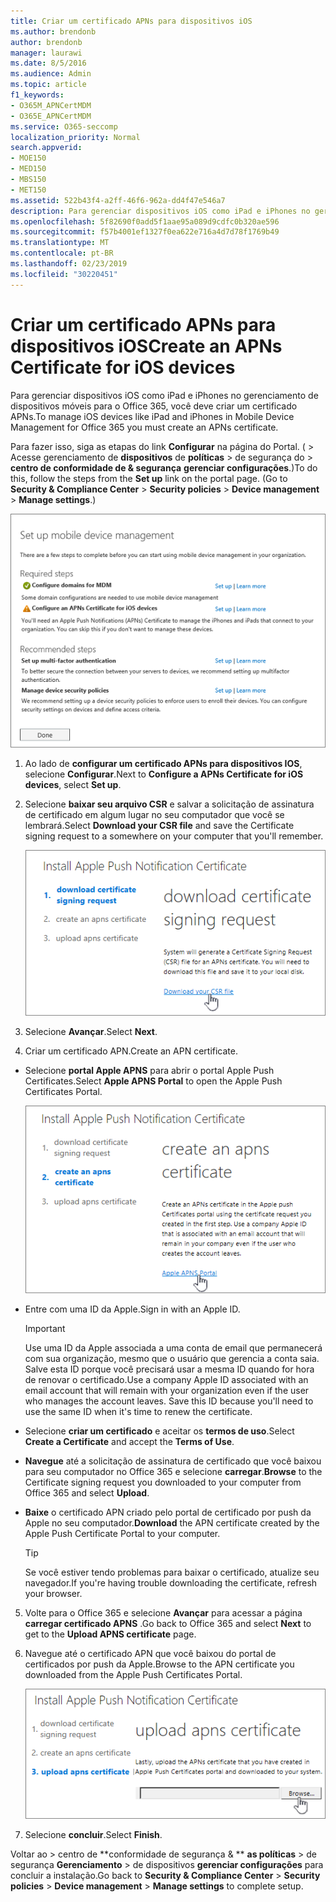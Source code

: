 ```yaml
---
title: Criar um certificado APNs para dispositivos iOS
ms.author: brendonb
author: brendonb
manager: laurawi
ms.date: 8/5/2016
ms.audience: Admin
ms.topic: article
f1_keywords:
- O365M_APNCertMDM
- O365E_APNCertMDM
ms.service: O365-seccomp
localization_priority: Normal
search.appverid:
- MOE150
- MED150
- MBS150
- MET150
ms.assetid: 522b43f4-a2ff-46f6-962a-dd4f47e546a7
description: Para gerenciar dispositivos iOS como iPad e iPhones no gerenciamento de dispositivos móveis para o Office 365, siga estas etapas para criar primeiro um certificado APNs.
ms.openlocfilehash: 5f82690f0add5f1aae95a089d9cdfc0b320ae596
ms.sourcegitcommit: f57b4001ef1327f0ea622e716a4d7d78f1769b49
ms.translationtype: MT
ms.contentlocale: pt-BR
ms.lasthandoff: 02/23/2019
ms.locfileid: "30220451"
---
```

# <a name="create-an-apns-certificate-for-ios-devices"></a><span data-ttu-id="2e691-103">Criar um certificado APNs para dispositivos iOS</span><span class="sxs-lookup"><span data-stu-id="2e691-103">Create an APNs Certificate for iOS devices</span></span>

 <span data-ttu-id="2e691-104">Para gerenciar dispositivos iOS como iPad e iPhones no gerenciamento de dispositivos móveis para o Office 365, você deve criar um certificado APNs.</span><span class="sxs-lookup"><span data-stu-id="2e691-104">To manage iOS devices like iPad and iPhones in Mobile Device Management for Office 365 you must create an APNs certificate.</span></span> 
  
<span data-ttu-id="2e691-p101">Para fazer isso, siga as etapas do link **Configurar** na página do Portal. ( \> Acesse gerenciamento de **dispositivos** de **políticas** \> de segurança do \> **centro de conformidade de &amp; segurança** **gerenciar configurações**.)</span><span class="sxs-lookup"><span data-stu-id="2e691-p101">To do this, follow the steps from the **Set up** link on the portal page. (Go to **Security &amp; Compliance Center** \> **Security policies** \> **Device management** \> **Manage settings**.)</span></span>
  
![Configurar o gerenciamento de dispositivo móvel necessário e as etapas recomendadas](media/d71e3c76-b6b9-4549-ade6-cbfab846d908.png)
  
1. <span data-ttu-id="2e691-108">Ao lado de **configurar um certificado APNs para dispositivos IOS**, selecione **Configurar**.</span><span class="sxs-lookup"><span data-stu-id="2e691-108">Next to **Configure a APNs Certificate for iOS devices**, select **Set up**.</span></span>
    
2. <span data-ttu-id="2e691-109">Selecione **baixar seu arquivo CSR** e salvar a solicitação de assinatura de certificado em algum lugar no seu computador que você se lembrará.</span><span class="sxs-lookup"><span data-stu-id="2e691-109">Select **Download your CSR file** and save the Certificate signing request to a somewhere on your computer that you'll remember.</span></span> 
    
    ![Caixa de diálogo Instalar certificado APN](media/03aa8a24-e95c-4077-9b6b-ef76a86bafd7.png)
  
3. <span data-ttu-id="2e691-111">Selecione **Avançar**.</span><span class="sxs-lookup"><span data-stu-id="2e691-111">Select **Next**.</span></span>
    
4. <span data-ttu-id="2e691-112">Criar um certificado APN.</span><span class="sxs-lookup"><span data-stu-id="2e691-112">Create an APN certificate.</span></span>
    
  - <span data-ttu-id="2e691-113">Selecione **portal Apple APNS** para abrir o portal Apple Push Certificates.</span><span class="sxs-lookup"><span data-stu-id="2e691-113">Select **Apple APNS Portal** to open the Apple Push Certificates Portal.</span></span> 
    
    ![Instalar a caixa de diálogo de certificado de notificação APN com o portal Apple APNS selecionado](media/ce19f53c-f44a-470b-baf3-9278dfda2ba5.png)
  
  - <span data-ttu-id="2e691-115">Entre com uma ID da Apple.</span><span class="sxs-lookup"><span data-stu-id="2e691-115">Sign in with an Apple ID.</span></span>
    
    > [!IMPORTANT]
    > <span data-ttu-id="2e691-p102">Use uma ID da Apple associada a uma conta de email que permanecerá com sua organização, mesmo que o usuário que gerencia a conta saia. Salve esta ID porque você precisará usar a mesma ID quando for hora de renovar o certificado.</span><span class="sxs-lookup"><span data-stu-id="2e691-p102">Use a company Apple ID associated with an email account that will remain with your organization even if the user who manages the account leaves. Save this ID because you'll need to use the same ID when it's time to renew the certificate.</span></span> 
  
  - <span data-ttu-id="2e691-118">Selecione **criar um certificado** e aceitar os **termos de uso**.</span><span class="sxs-lookup"><span data-stu-id="2e691-118">Select **Create a Certificate** and accept the **Terms of Use**.</span></span>
    
  - <span data-ttu-id="2e691-119">**Navegue** até a solicitação de assinatura de certificado que você baixou para seu computador no Office 365 e selecione **carregar**.</span><span class="sxs-lookup"><span data-stu-id="2e691-119">**Browse** to the Certificate signing request you downloaded to your computer from Office 365 and select **Upload**.</span></span>
    
  - <span data-ttu-id="2e691-120">**Baixe** o certificado APN criado pelo portal de certificado por push da Apple no seu computador.</span><span class="sxs-lookup"><span data-stu-id="2e691-120">**Download** the APN certificate created by the Apple Push Certificate Portal to your computer.</span></span> 
    
    > [!TIP]
    > <span data-ttu-id="2e691-121">Se você estiver tendo problemas para baixar o certificado, atualize seu navegador.</span><span class="sxs-lookup"><span data-stu-id="2e691-121">If you're having trouble downloading the certificate, refresh your browser.</span></span> 
  
5. <span data-ttu-id="2e691-122">Volte para o Office 365 e selecione **Avançar** para acessar a página **carregar certificado APNS** .</span><span class="sxs-lookup"><span data-stu-id="2e691-122">Go back to Office 365 and select **Next** to get to the **Upload APNS certificate** page.</span></span> 
    
6. <span data-ttu-id="2e691-123">Navegue até o certificado APN que você baixou do portal de certificados por push da Apple.</span><span class="sxs-lookup"><span data-stu-id="2e691-123">Browse to the APN certificate you downloaded from the Apple Push Certificates Portal.</span></span>
    
    ![Clique no botão procurar para selecionar o certificado APNS baixado da Apple](media/afe2849d-af23-4c55-9009-d8f25edaf6c0.png)
  
7. <span data-ttu-id="2e691-125">Selecione **concluir**.</span><span class="sxs-lookup"><span data-stu-id="2e691-125">Select **Finish**.</span></span>
    
<span data-ttu-id="2e691-126">Voltar ao \> centro de \*\*conformidade de segurança &amp; \*\* **as políticas** \> de segurança **Gerenciamento** \> de dispositivos **gerenciar configurações** para concluir a instalação.</span><span class="sxs-lookup"><span data-stu-id="2e691-126">Go back to **Security &amp; Compliance Center** \> **Security policies** \> **Device management** \> **Manage settings** to complete setup.</span></span> 
  

